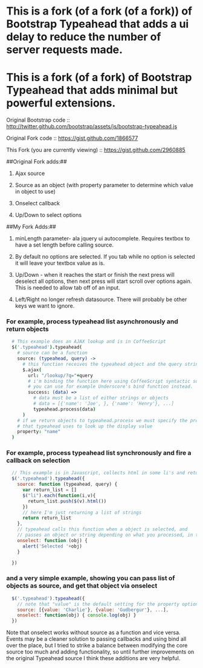 
# This is a fork (of a fork (of a fork)) of Bootstrap Typeahead that adds a ui delay to reduce the number of server requests made. 

# This is a fork (of a fork) of Bootstrap Typeahead that adds minimal but powerful extensions.
Original Bootstrap code :: http://twitter.github.com/bootstrap/assets/js/bootstrap-typeahead.js

Original Fork code :: https://gist.github.com/1866577

This Fork (you are currently viewing) :: https://gist.github.com/2960885

##Original Fork adds:##

1. Ajax source

2. Source as an object (with property parameter to determine which value in object to use)

3. Onselect callback

4. Up/Down to select options

##My Fork Adds:##

1. minLength parameter- ala jquery ui autocomplete. Requires textbox to have a set length before calling source.

2. By default no options are selected. If you tab while no option is selected it will leave your textbox value as is.

3. Up/Down - when it reaches the start or finish the next press will deselect all options, then next press will start scroll over options again. This is needed to allow tab off of an input.

4. Left/Right no longer refresh datasource. There will probably be other keys we want to ignore.

### For example, process typeahead list asynchronously and return objects

```coffeescript
  # This example does an AJAX lookup and is in CoffeeScript
  $('.typeahead').typeahead(
    # source can be a function
    source: (typeahead, query) ->
      # this function receives the typeahead object and the query string
      $.ajax(
        url: "/lookup/?q="+query
        # i'm binding the function here using CoffeeScript syntactic sugar,
        # you can use for example Underscore's bind function instead.
        success: (data) =>
          # data must be a list of either strings or objects
          # data = [{'name': 'Joe', }, {'name': 'Henry'}, ...]
          typeahead.process(data)
      )
    # if we return objects to typeahead.process we must specify the property
    # that typeahead uses to look up the display value
    property: "name"
  )
```

### For example, process typeahead list synchronously and fire a callback on selection

```javascript
  // This example is in Javascript, collects html in some li's and returns it
  $('.typeahead').typeahead({
    source: function (typeahead, query) {
      var return_list = []
      $("li").each(function(i,v){
        return_list.push($(v).html())
      })
      // here I'm just returning a list of strings
      return return_list
    },
    // typeahead calls this function when a object is selected, and
    // passes an object or string depending on what you processed, in this case a string
    onselect: function (obj) {
      alert('Selected '+obj)
    }

  })
```

### and a very simple example, showing you can pass list of objects as source, and get that object via onselect
```javascript
  $('.typeahead').typeahead({
    // note that "value" is the default setting for the property option
    source: [{value: 'Charlie'}, {value: 'Gudbergur'}, ...],
    onselect: function(obj) { console.log(obj) }
  })
```

Note that onselect works without source as a function and vice versa. Events may be a cleaner solution to passing callbacks and using bind all over the place, but I tried to strike a balance between modifying the core source too much and adding functionality, so until further improvements on the original Typeahead source I think these additions are very helpful.
